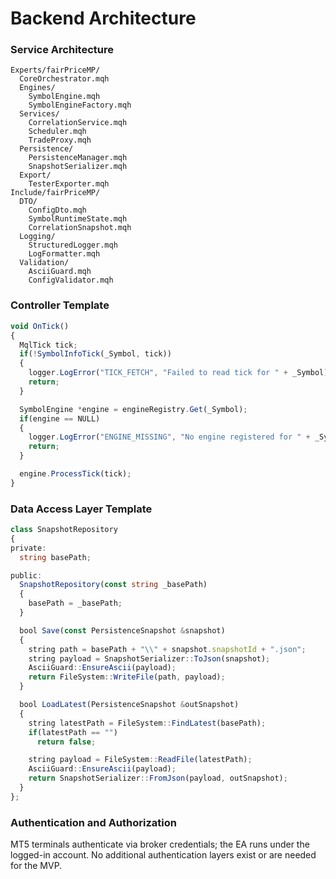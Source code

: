 # Backend Architecture

### Service Architecture
```
Experts/fairPriceMP/
  CoreOrchestrator.mqh
  Engines/
    SymbolEngine.mqh
    SymbolEngineFactory.mqh
  Services/
    CorrelationService.mqh
    Scheduler.mqh
    TradeProxy.mqh
  Persistence/
    PersistenceManager.mqh
    SnapshotSerializer.mqh
  Export/
    TesterExporter.mqh
Include/fairPriceMP/
  DTO/
    ConfigDto.mqh
    SymbolRuntimeState.mqh
    CorrelationSnapshot.mqh
  Logging/
    StructuredLogger.mqh
    LogFormatter.mqh
  Validation/
    AsciiGuard.mqh
    ConfigValidator.mqh
```

### Controller Template
```typescript
void OnTick()
{
  MqlTick tick;
  if(!SymbolInfoTick(_Symbol, tick))
  {
    logger.LogError("TICK_FETCH", "Failed to read tick for " + _Symbol);
    return;
  }

  SymbolEngine *engine = engineRegistry.Get(_Symbol);
  if(engine == NULL)
  {
    logger.LogError("ENGINE_MISSING", "No engine registered for " + _Symbol);
    return;
  }

  engine.ProcessTick(tick);
}
```
### Data Access Layer Template
```typescript
class SnapshotRepository
{
private:
  string basePath;

public:
  SnapshotRepository(const string _basePath)
  {
    basePath = _basePath;
  }

  bool Save(const PersistenceSnapshot &snapshot)
  {
    string path = basePath + "\\" + snapshot.snapshotId + ".json";
    string payload = SnapshotSerializer::ToJson(snapshot);
    AsciiGuard::EnsureAscii(payload);
    return FileSystem::WriteFile(path, payload);
  }

  bool LoadLatest(PersistenceSnapshot &outSnapshot)
  {
    string latestPath = FileSystem::FindLatest(basePath);
    if(latestPath == "")
      return false;

    string payload = FileSystem::ReadFile(latestPath);
    AsciiGuard::EnsureAscii(payload);
    return SnapshotSerializer::FromJson(payload, outSnapshot);
  }
};
```

### Authentication and Authorization
MT5 terminals authenticate via broker credentials; the EA runs under the logged-in account. No additional authentication layers exist or are needed for the MVP.